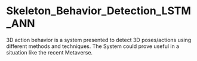# Skeleton_Behavior_Detection_LSTM_ANN
3D action behavior is a system presented to detect 3D poses/actions using different methods and techniques. The System could prove useful in a situation like the recent Metaverse.
